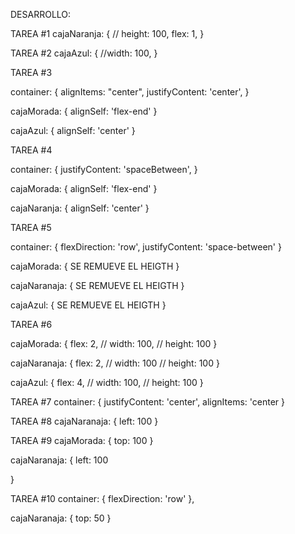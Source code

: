 DESARROLLO: 

TAREA #1
cajaNaranja: {
    // height: 100,
    flex: 1,
}
        

TAREA #2
cajaAzul: {
    //width: 100,
}



TAREA #3

container: {
    alignItems: "center",
    justifyContent: 'center',
}

cajaMorada: {
    alignSelf: 'flex-end'
}

cajaAzul: {
    alignSelf: 'center'
}



TAREA #4

container: {
        justifyContent: 'spaceBetween',
}

cajaMorada: {
    alignSelf: 'flex-end'
}

cajaNaranja: {
    alignSelf: 'center'
} 


TAREA #5

container: {
        flexDirection: 'row',
        justifyContent: 'space-between'
}

cajaMorada: {
    SE REMUEVE EL HEIGTH
}

cajaNaranaja: {
    SE REMUEVE EL HEIGTH
}

cajaAzul: {
    SE REMUEVE EL HEIGTH
}



TAREA #6

cajaMorada: {
    flex: 2,
    // width: 100,
    // height: 100
}

cajaNaranaja: {
    flex: 2,
    // width: 100
    // height: 100
}

cajaAzul: {
    flex: 4,
    // width: 100,
    // height: 100
}



TAREA #7
container: {
    justifyContent: 'center',
    alignItems: 'center
}


TAREA #8
cajaNaranaja: {
    left: 100
}
        


TAREA #9
cajaMorada: {
    top: 100
}

cajaNaranaja: {
    left: 100
    
}



TAREA #10
container: {
    flexDirection: 'row'
},

cajaNaranaja: {
    top: 50
}